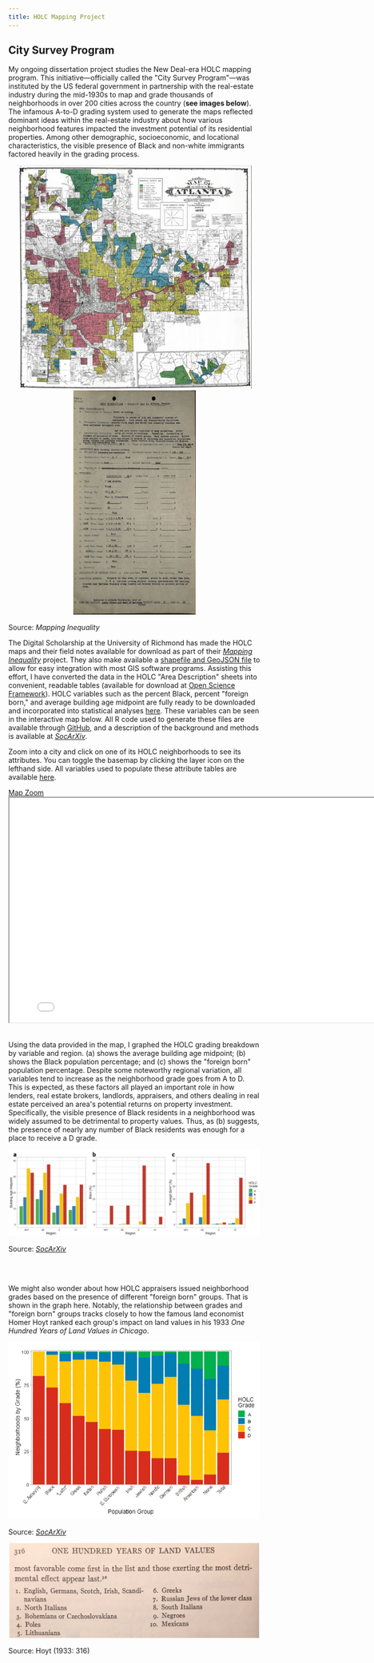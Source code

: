 ```yaml
---
title: HOLC Mapping Project
---
```


## City Survey Program
My ongoing dissertation project studies the New Deal-era HOLC mapping program. This initiative&mdash;officially called the "City Survey Program"&mdash;was instituted by the US federal government in partnership with the real-estate industry during the mid-1930s to map and grade thousands of neighborhoods in over 200 cities across the country (**see images below**). The infamous A-to-D grading system used to generate the maps reflected dominant ideas within the real-estate industry about how various neighborhood features impacted the investment potential of its residential properties. Among other demographic, socioeconomic, and locational characteristics, the visible presence of Black and non-white immigrants factored heavily in the grading process.

<p style="text-align: center">
  <img src="/HOLC/ATLHOLC.jpg" width="470" title="Atlanta HOLC Map"/>
  <img src="/HOLC/ATLADS.jpg" width="245" title="Sample 'Area Description' Sheet"/>
  <figcaption>Source:<em> Mapping Inequality</em></figcaption>
</p>

The Digital Scholarship at the University of Richmond has made the HOLC maps and their field notes available for download as part of their [*Mapping Inequality*](https://dsl.richmond.edu/panorama/redlining/#loc=4/40.886/-105.499) project. They also make available a [shapefile and GeoJSON file](https://dsl.richmond.edu/panorama/redlining/#loc=4/40.886/-105.499&text=downloads) to allow for easy integration with most GIS software programs. Assisting this effort, I have converted the data in the HOLC "Area Description" sheets into convenient, readable tables (available for download at [Open Science Framework](https://osf.io/qytj8/)). HOLC variables such as the percent Black, percent "foreign born," and average building age midpoint are fully ready to be downloaded and incorporated into statistical analyses [here](https://osf.io/28vup/). These variables can be seen in the interactive map below. All R code used to generate these files are available through [GitHub](https://github.com/snmarkley1/HOLC_ADS/tree/main), and a description of the background and methods is available at [*SocArXiv*](https://osf.io/preprints/socarxiv/dktah/).

Zoom into a city and click on one of its HOLC neighborhoods to see its attributes. You can toggle the basemap by clicking the layer icon on the lefthand side. All variables used to populate these attribute tables are available [here](https://osf.io/28vup/).

<link rel="stylesheet" href="https://cdnjs.cloudflare.com/ajax/libs/font-awesome/4.7.0/css/font-awesome.min.css">
<a href="https://snmarkley1.github.io/holc_map.html" target="_blank">Map Zoom <i class="fa fa-external-link"></i></a>
<iframe
    width="800"
    height="450"
    src="/holc_map.html" >
</iframe>
<br/><br/>

Using the data provided in the map, I graphed the HOLC grading breakdown by variable and region. (a) shows the average building age midpoint; (b) shows the Black population percentage; and (c) shows the "foreign born" population percentage. Despite some noteworthy regional variation, all variables tend to increase as the neighborhood grade goes from A to D. This is expected, as these factors all played an important role in how lenders, real estate brokers, landlords, appraisers, and others dealing in real estate perceived an area's potential returns on property investment. Specifically, the visible presence of Black residents in a neighborhood was widely assumed to be detrimental to property values. Thus, as (b) suggests, the presence of nearly any number of Black residents was enough for a place to receive a D grade.

<p style="text-align: center">
  <img src="/Projects/holc_regions.png" title="HOLC Variables by Region"/>
  <figcaption>Source: <a href="https://osf.io/preprints/socarxiv/dktah/"><em>SocArXiv</em></a></figcaption>
</p>
<br/><br/>

We might also wonder about how HOLC appraisers issued neighborhood grades based on the presence of different "foreign born" groups. That is shown in the graph here. Notably, the relationship between grades and "foreign born" groups tracks closely to how the famous land economist Homer Hoyt ranked each group's impact on land values in his 1933 *One Hundred Years of Land Values in Chicago*.

<p style="text-align: center">
  <img src="/Projects/HOLC_group.png" width="700" title="HOLC Grade by Group"/>
  <figcaption>Source: <a href="https://osf.io/preprints/socarxiv/dktah/"><em>SocArXiv</em></a></figcaption>
</p>

<p style="text-align: center">
    <img src="/Projects/hoyt.png" width="500" title="Hoyt's ranking"/>
    <figcaption>Source: Hoyt (1933: 316)</figcaption>
</p>
